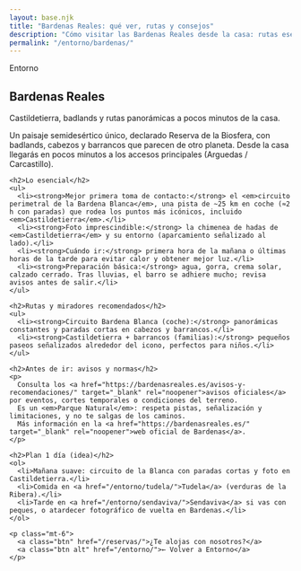 ```yaml
---
layout: base.njk
title: "Bardenas Reales: qué ver, rutas y consejos"
description: "Cómo visitar las Bardenas Reales desde la casa: rutas esenciales (Castildetierra, circuito de la Blanca), mejores horas, seguridad y avisos oficiales."
permalink: "/entorno/bardenas/"
---
```

<!-- HERO con imagen de fondo -->
<section class="page-hero full-bleed tierra sm"
         style="background-image:url('/images/bardenas.jpg')"
         aria-label="Bardenas Reales: Castildetierra y badlands">
  <div class="overlay" aria-hidden="true"></div>
  <div class="inner container">
    <p class="kicker">Entorno</p>
    <h1>Bardenas Reales</h1>
    <p class="page-lead">Castildetierra, badlands y rutas panorámicas a pocos minutos de la casa.</p>
  </div>
</section>

<section class="container prose">
  <div class="card">
    <p>
      Un paisaje semidesértico único, declarado Reserva de la Biosfera, con badlands, cabezos y barrancos que parecen de otro planeta.
      Desde la casa llegarás en pocos minutos a los accesos principales (Arguedas / Carcastillo).
    </p>

    <h2>Lo esencial</h2>
    <ul>
      <li><strong>Mejor primera toma de contacto:</strong> el <em>circuito perimetral de la Bardena Blanca</em>, una pista de ~25 km en coche (≈2 h con paradas) que rodea los puntos más icónicos, incluido <em>Castildetierra</em>.</li>
      <li><strong>Foto imprescindible:</strong> la chimenea de hadas de <em>Castildetierra</em> y su entorno (aparcamiento señalizado al lado).</li>
      <li><strong>Cuándo ir:</strong> primera hora de la mañana o últimas horas de la tarde para evitar calor y obtener mejor luz.</li>
      <li><strong>Preparación básica:</strong> agua, gorra, crema solar, calzado cerrado. Tras lluvias, el barro se adhiere mucho; revisa avisos antes de salir.</li>
    </ul>

    <h2>Rutas y miradores recomendados</h2>
    <ul>
      <li><strong>Circuito Bardena Blanca (coche):</strong> panorámicas constantes y paradas cortas en cabezos y barrancos.</li>
      <li><strong>Castildetierra + barrancos (familias):</strong> pequeños paseos señalizados alrededor del icono, perfectos para niños.</li>
    </ul>

    <h2>Antes de ir: avisos y normas</h2>
    <p>
      Consulta los <a href="https://bardenasreales.es/avisos-y-recomendaciones/" target="_blank" rel="noopener">avisos oficiales</a> por eventos, cortes temporales o condiciones del terreno.
      Es un <em>Parque Natural</em>: respeta pistas, señalización y limitaciones, y no te salgas de los caminos.
      Más información en la <a href="https://bardenasreales.es/" target="_blank" rel="noopener">web oficial de Bardenas</a>.
    </p>

    <h2>Plan 1 día (idea)</h2>
    <ol>
      <li>Mañana suave: circuito de la Blanca con paradas cortas y foto en Castildetierra.</li>
      <li>Comida en <a href="/entorno/tudela/">Tudela</a> (verduras de la Ribera).</li>
      <li>Tarde en <a href="/entorno/sendaviva/">Sendaviva</a> si vas con peques, o atardecer fotográfico de vuelta en Bardenas.</li>
    </ol>

    <p class="mt-6">
      <a class="btn" href="/reservas/">¿Te alojas con nosotros?</a>
      <a class="btn alt" href="/entorno/">← Volver a Entorno</a>
    </p>
  </div>
</section>
